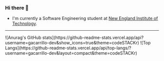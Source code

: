 ### Hi there 👋


- I'm currently a Software Engineering student at [New England Institute of Technology](https://www.neit.edu/).

---

<title>My Stats</title>
![Anurag's GitHub stats](https://github-readme-stats.vercel.app/api?username=gacarrillo-dev&show_icons=true&theme=codeSTACKr) ![Top Langs](https://github-readme-stats.vercel.app/api/top-langs/?username=gacarrillo-dev&layout=compact&theme=codeSTACKr)

<!--
**gacarrillo-dev/gacarrillo-dev** is a ✨ _special_ ✨ repository because its `README.md` (this file) appears on your GitHub profile.

Here are some ideas to get you started:

- 🔭 I’m currently working on ...
- 🌱 I’m currently learning ...
- 👯 I’m looking to collaborate on ...
- 🤔 I’m looking for help with ...
- 💬 Ask me about ...
- 📫 How to reach me: ...
- 😄 Pronouns: ...
- ⚡ Fun fact: ...
-->
